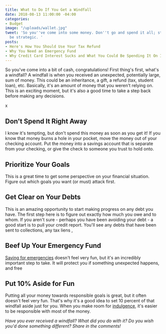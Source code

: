 ```yaml
---
title: What to Do If You Get a Windfall
date: 2018-08-13 11:00:00 -04:00
categories:
- Budget
image: "/uploads/wallet.jpg"
tweet: 'So you''ve come into some money. Don''t go and spend it all; step back and
  be strategic. '
posts:
- Here's How You Should Use Your Tax Refund
- Why You Need an Emergency Fund
- Why Credit Card Interest Sucks and What You Could Be Spending It On Instead
---
```


So you've come into a bit of cash, congratulations! First thing's first, what's a windfall? A windfall is when you received an unexpected, potentially large, sum of money. This could be an inheritance, a gift, a refund (tax, student loan), etc. Basically, it's an amount of money that you weren't relying on. This is an exciting moment, but it's also a good time to take a step back before making any decisions.

x

## Don't Spend It Right Away

I know it's tempting, but don't spend this money as soon as you get it! If you know that money burns a hole in your pocket, move the money out of your checking account. Put the money into a savings account that is separate from your checking, or give the check to someone you trust to hold onto.

## Prioritize Your Goals

This is a great time to get some perspective on your financial situation. Figure out which goals you want (or must) attack first. 

## Get Clear on Your Debts

This is an amazing opportunity to start making progress on any debt you have. The first step here is to figure out exactly how much you owe and to whom. If you aren't sure - perhaps you have been avoiding your debt - a good start is to pull your credit report. You'll see any debts that have been sent to collections, any tax liens ,

## Beef Up Your Emergency Fund

[Saving for emergencies](https://www.maggiegermano.com/blog/you-need-an-emergency-fund) doesn't feel very fun, but it's an incredibly important step to take. It will protect you if something unexpected happens, and free

## Put 10% Aside for Fun

Putting all your money towards responsible goals is great, but it often doesn't feel very fun. That's why it's a good idea to set 10 percent of that windfall aside just for you. When you make room for [indulgence](https://www.maggiegermano.com/blog/why-spending-money-on-happy-is-worth-it/), it's easier to be responsible with most of the money.

*Have you ever received a windfall? What did you do with it? Do you wish you'd done something different? Share in the comments!*